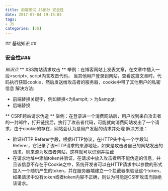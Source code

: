 ```yaml
---
title: 前端面试 JS部分 安全性
date: 2017-07-04 19:15:03
tags: 
- JS
categories: [JS]
---
```

<p></p>
<!-- more -->
## 基础知识 ##

### 安全性###


*知识点*
** XSS跨站请求攻击 **
举例：在博客网站上发表文章，在文章中插入一段&lt;script>, script内含攻击代码，
当其他用户登录到网站，查看这篇文章时，代码执行获取cookie，然后发送给攻击者的服务器，cookie中带了其他用户的私密信息
解决方法:
*  前端替换关键字，例如替换<为&amplt; > 为&ampgt;
*  后端替换

** CSRF跨站请求伪造 **
举例：在登录进一个消费网站后，用户收到来自攻击者的一封邮件，打开链接后，执行了攻击者代码，可能就向消费网站发出了一个请求，由于cookie的存在，网站会认为是用户发起的请求并处理
解决方法：
*  验证HTTP Referer字段，根据HTTP协议，在HTTP头中有一个字段叫Referer，它记录了该HTTP请求的来源地址，如果是攻击者自己的网站发出的请求，则来源为攻击者网站，这样就可以识别并拦截
*  在请求地址中添加token并验证，在请求中放入攻击者所不能伪造的信息，并且该信息不存在于Cookie之中，系统开发者可以在HTTP请求中以参数的形式加入一个随机产生的token，并在服务器端建立一个拦截器来验证这个token，如果请求中没有token或者token内容不正确，则认为可能是CSRF攻击而拒绝该请求。







